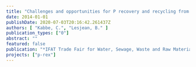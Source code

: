 ```yaml
---
title: "Challenges and opportunities for P recovery and recycling from municipal wastewater in Europe"
date: 2014-01-01
publishDate: 2020-07-03T20:16:42.261437Z
authors: [ "Kabbe, C.", "Lesjean, B." ]
publication_types: ["0"]
abstract: ""
featured: false
publication: "*IFAT Trade Fair for Water, Sewage, Waste and Raw Materials Management - Industry Forum*"
projects: ["p-rex"]
---
```


